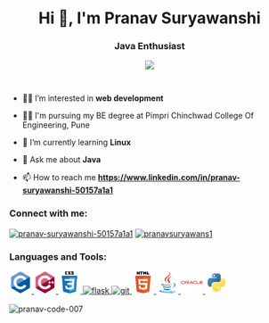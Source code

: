 <h1 align="center">Hi 👋, I'm Pranav Suryawanshi</h1>
<h3 align="center">Java Enthusiast</h3>
<p align="center" width="100%">
    <img width="33%" src="https://user-images.githubusercontent.com/65610577/132117616-2acba9b4-068a-4f6e-8d58-8711fe2efd66.png">
</p>
<h1></h1>

- 👨‍💻 I’m interested in **web development**

- 👨‍🎓 I'm pursuing my BE degree at Pimpri Chinchwad College Of Engineering, Pune

- 🌱 I’m currently learning **Linux**

- 💬 Ask me about **Java**

- 📫 How to reach me **https://www.linkedin.com/in/pranav-suryawanshi-50157a1a1**

<h3 align="left">Connect with me:</h3>
<p align="left">
<a href="https://linkedin.com/in/pranav-suryawanshi-50157a1a1" target="blank"><img align="center" src="https://raw.githubusercontent.com/rahuldkjain/github-profile-readme-generator/master/src/images/icons/Social/linked-in-alt.svg" alt="pranav-suryawanshi-50157a1a1" height="30" width="40" /></a>
<a href="https://www.hackerrank.com/pranavsuryawans1" target="blank"><img align="center" src="https://raw.githubusercontent.com/rahuldkjain/github-profile-readme-generator/master/src/images/icons/Social/hackerrank.svg" alt="pranavsuryawans1" height="30" width="40" /></a>
</p>

<h3 align="left">Languages and Tools:</h3>
<p align="left"> <a href="https://www.cprogramming.com/" target="_blank"> <img src="https://raw.githubusercontent.com/devicons/devicon/master/icons/c/c-original.svg" alt="c" width="40" height="40"/> </a> <a href="https://www.w3schools.com/cpp/" target="_blank"> <img src="https://raw.githubusercontent.com/devicons/devicon/master/icons/cplusplus/cplusplus-original.svg" alt="cplusplus" width="40" height="40"/> </a> <a href="https://www.w3schools.com/css/" target="_blank"> <img src="https://raw.githubusercontent.com/devicons/devicon/master/icons/css3/css3-original-wordmark.svg" alt="css3" width="40" height="40"/> </a> <a href="https://flask.palletsprojects.com/" target="_blank"> <img src="https://www.vectorlogo.zone/logos/pocoo_flask/pocoo_flask-icon.svg" alt="flask" width="40" height="40"/> </a> <a href="https://git-scm.com/" target="_blank"> <img src="https://www.vectorlogo.zone/logos/git-scm/git-scm-icon.svg" alt="git" width="40" height="40"/> </a> <a href="https://www.w3.org/html/" target="_blank"> <img src="https://raw.githubusercontent.com/devicons/devicon/master/icons/html5/html5-original-wordmark.svg" alt="html5" width="40" height="40"/> </a> <a href="https://www.java.com" target="_blank"> <img src="https://raw.githubusercontent.com/devicons/devicon/master/icons/java/java-original.svg" alt="java" width="40" height="40"/> </a> <a href="https://www.oracle.com/" target="_blank"> <img src="https://raw.githubusercontent.com/devicons/devicon/master/icons/oracle/oracle-original.svg" alt="oracle" width="40" height="40"/> </a> <a href="https://www.python.org" target="_blank"> <img src="https://raw.githubusercontent.com/devicons/devicon/master/icons/python/python-original.svg" alt="python" width="40" height="40"/> </a> </p>

<p><img align="center" src="https://github-readme-stats.vercel.app/api/top-langs?username=pranav-code-007&show_icons=true&locale=en&layout=compact" alt="pranav-code-007" /></p>
